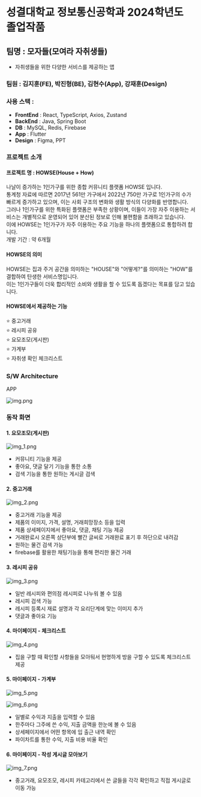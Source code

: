 # 성결대학교 정보통신공학과 2024학년도 졸업작품

## 팀명 : 모자들(모여라 자취생들)
- 자취생들을 위한 다양한 서비스를 제공하는 앱

### 팀원 : 김지훈(FE), 박진형(BE), 김현수(App), 강재훈(Design)

### 사용 스택 : 
- **FrontEnd** : React, TypeScript, Axios, Zustand
- **BackEnd** : Java, Spring Boot
- **DB** : MySQL, Redis, Firebase
- **App** : Flutter
- **Design** : Figma, PPT

### 프로젝트 소개
#### 프로젝트 명 : HOWSE(House + How)
나날이 증가하는 1인가구를 위한 종합 커뮤니티 플랫폼 HOWSE 입니다.  
통계청 자료에 따르면 2017년 561만 가구에서 2022년 750만 가구로 1인가구의 수가 빠르게 증가하고 있으며, 이는 사회 구조의 변화와 생활 방식의 다양화를 반영합니다.  
그러나 1인가구를 위한 특화된 플랫폼은 부족한 상황이며, 이들이 가장 자주 이용하는 서비스는 개별적으로 운영되어 있어 분산된 정보로 인해 불편함을 초래하고 있습니다.  
이에 HOWSE는 1인가구가 자주 이용하는 주요 기능을 하나의 플랫폼으로 통합하려 합니다.  
개발 기간 : 약 6개월

#### HOWSE의 의미
HOWSE는 집과 주거 공간을 의미하는 "HOUSE"와 "어떻게?"를 의미하는 "HOW"를 결합하여 탄생한 서비스명입니다.  
이는 1인가구들이 더욱 합리적인 소비와 생활을 할 수 있도록 돕겠다는 목표를 담고 있습니다.

#### HOWSE에서 제공하는 기능
⭐ 중고거래  
⭐ 레시피 공유  
⭐ 요모조모(게시판)  
⭐ 가계부  
⭐ 자취생 확인 체크리스트  

### S/W Architecture
APP

![img.png](img.png)

### 동작 화면
#### 1. 요모조모(게시판)

![img_1.png](img_1.png)

- 커뮤니티 기능을 제공
- 좋아요, 댓글 달기 기능을 통한 소통
- 검색 기능을 통한 원하는 게시글 검색

#### 2. 중고거래

![img_2.png](img_2.png)

- 중고거래 기능을 제공
- 제품의 이미지, 가격, 설명, 거래희망장소 등을 입력
- 제품 상세페이지에서 좋아요, 댓글, 채팅 기능 제공
- 거래완료시 오른쪽 상단부에 빨간 글씨로 거래완료 표기 후 하단으로 내려감
- 원하는 물건 검색 가능
- firebase를 활용한 채팅기능을 통해 편리한 물건 거래
  
#### 3. 레시피 공유
   
![img_3.png](img_3.png)

- 일반 레시피와 편의점 레시피로 나누워 볼 수 있음
- 레시피 검색 가능
- 레시피 등록시 재료 설명과 각 요리단계에 맞는 이미지 추가
- 댓글과 좋아요 기능
  
#### 4. 마이페이지 - 체크리스트
   
![img_4.png](img_4.png)  

- 집을 구할 때 확인할 사항들을 모아둬서 현명하게 방을 구할 수 있도록 체크리스트 제공

#### 5. 마이페이지 - 가계부
   
![img_5.png](img_5.png)  

![img_6.png](img_6.png)  

- 일별로 수익과 지출을 입력할 수 있음
- 한주마다 그주에 쓴 수익, 지출 금액을 한눈에 볼 수 있음
- 상세페이지에서 어떤 항목에 입 출근 내역 확인
- 파이차트를 통한 수익, 지출 비용 비율 확인
  
#### 6. 마이페이지 - 작성 게시글 모아보기
   
![img_7.png](img_7.png) 

- 중고거래, 요모조모, 레시피 카테고리에서 쓴 글들을 각각 확인하고 직접 게시글로 이동 가능
